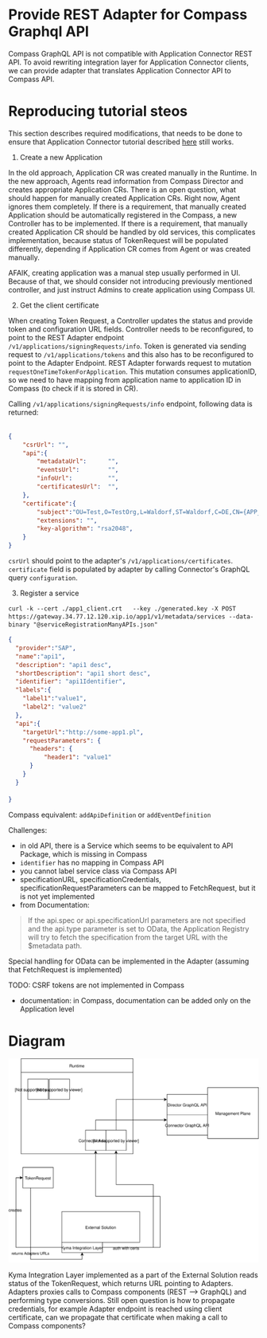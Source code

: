 # Provide REST Adapter for Compass Graphql API
Compass GraphQL API is not compatible with Application Connector REST API.
To avoid rewriting integration layer for  Application Connector clients, we can provide adapter that translates
Application Connector API to Compass API.


# Reproducing tutorial steos
This section describes required modifications, that needs to be done to ensure that Application Connector tutorial 
described [here](https://kyma-project.io/docs/1.8/components/application-connector/#tutorials-tutorials)
still works.

1. Create a new Application

In the old approach, Application CR was created manually in the Runtime. In the new approach, Agents read information from Compass 
Director and creates appropriate Application CRs.
There is an open question, what should happen for manually created Application CRs. Right now, Agent ignores them completely.
If there is a requirement, that manually created Application should be automatically registered in the Compass, 
a new Controller has to be implemented.
If there is a requirement, that manually created Application CR should be handled by old services, this complicates implementation, 
because status of TokenRequest will be populated differently, depending if Application CR comes from Agent or was created manually.

AFAIK, creating application was a manual step usually performed in UI. Because of that, we should consider
not introducing previously mentioned controller, and just instruct Admins to create application using Compass UI. 

2. Get the client certificate

When creating Token Request, a  Controller updates the status and provide token and configuration URL fields.
Controller needs to be reconfigured, to point to the REST Adapter endpoint `/v1/applications/signingRequests/info`. Token is generated via sending request to `/v1/applications/tokens` and this also has to be reconfigured to point to the Adapter Endpoint.
REST Adapter forwards request to mutation `requestOneTimeTokenForApplication`.
This mutation consumes applicationID, so we need to have mapping from application name to application ID in Compass (to check if it is stored in CR).

Calling `/v1/applications/signingRequests/info` endpoint, following data is returned:
```json

{
    "csrUrl": "",
    "api":{
        "metadataUrl":      "",
        "eventsUrl":        "",
        "infoUrl":          "",
        "certificatesUrl":  "",
    },
    "certificate":{
        "subject":"OU=Test,O=TestOrg,L=Waldorf,ST=Waldorf,C=DE,CN={APP_NAME}",
        "extensions": "",
        "key-algorithm": "rsa2048",
    }
}
```

`csrUrl` should point to the adapter's `/v1/applications/certificates`.
`certificate` field is populated by adapter by calling Connector's GraphQL query `configuration`. 

3. Register a service

```
curl -k --cert ./app1_client.crt   --key ./generated.key -X POST https://gateway.34.77.12.120.xip.io/app1/v1/metadata/services --data-binary "@serviceRegistrationManyAPIs.json"
```
```json
{
  "provider":"SAP",
  "name":"api1",
  "description": "api1 desc",
  "shortDescription": "api1 short desc",
  "identifier": "api1Identifier",
  "labels":{
  	"label1":"value1",
  	"label2": "value2"
  },
  "api":{
  	"targetUrl":"http://some-app1.pl",
  	"requestParameters": {
  	  "headers": {
  	      "header1": "value1"
  	  }
  	}
  }

}
```
Compass equivalent: `addApiDefinition` or `addEventDefinition`

Challenges:

- in old API, there is a Service which seems to be equivalent to API Package, which is missing in Compass
- `identifier` has no mapping in Compass API
- you cannot label service class via Compass API
- specificationURL, specificationCredentials, specificationRequestParameters can be mapped to FetchRequest, but it is not yet implemented
- from Documentation:
> If the api.spec or api.specificationUrl parameters are not specified and the api.type parameter is set to OData, the Application Registry will try to fetch the specification from the target URL with the $metadata path.

Special handling for OData can be implemented in the Adapter (assuming that FetchRequest is implemented)

TODO: CSRF tokens are not implemented in Compass
- documentation: in Compass, documentation can be added only on the Application level

# Diagram
![](./adpters.svg)

Kyma Integration Layer implemented as a part of the External Solution reads status of the TokenRequest, which returns URL pointing to Adapters.
Adapters proxies calls to Compass components (REST --> GraphQL) and performing type conversions. 
Still open question is how to propagate credentials, for example Adapter endpoint is reached using client certificate, can we propagate
that certificate when making a call to Compass components?